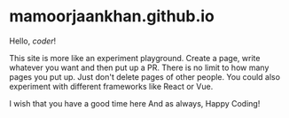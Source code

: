 # mamoorjaankhan.github.io
Hello, *coder*!

This site is more like an experiment playground.
Create a page, write whatever you want and then put up a PR.
There is no limit to how many pages you put up.
Just don't delete pages of other people.
You could also experiment with different frameworks like React or Vue.

I wish that you have a good time here
And as always,
Happy Coding!
